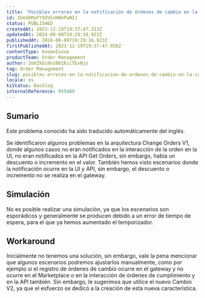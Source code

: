 ```yaml
---
title: 'Posibles errores en la notificación de órdenes de cambio en la interfaz de usuario, la API y la pasarela.'
id: 1UeG6MyFYIUVCnH8kPwNIJ
status: PUBLISHED
createdAt: 2023-12-19T19:37:47.313Z
updatedAt: 2024-08-08T19:29:16.923Z
publishedAt: 2024-08-08T19:29:16.923Z
firstPublishedAt: 2023-12-19T19:37:47.950Z
contentType: knownIssue
productTeam: Order Management
author: 2mXZkbi0oi061KicTExNjo
tag: Order Management
slug: posibles-errores-en-la-notificacion-de-ordenes-de-cambio-en-la-interfaz-de-usuario-la-api-y-la-pasarela
locale: es
kiStatus: Backlog
internalReference: 955489
---
```


## Sumario

<div class="alert alert-info">
  <p>Este problema conocido ha sido traducido automáticamente del inglés.</p>
</div>


Se identificaron algunos problemas en la arquitectura Change Orders V1, donde algunos casos no eran notificados en la interacción de la orden en la UI, no eran notificados en la API Get Orders, sin embargo, había un descuento o incremento en el valor. También hemos visto escenarios donde la notificación ocurre en la UI y API, sin embargo, el descuento o incremento no se realiza en el gateway.


##

## Simulación


No es posible realizar una simulación, ya que los escenarios son esporádicos y generalmente se producen debido a un error de tiempo de espera, para el que ya hemos aumentado el temporizador.



## Workaround


Inicialmente no tenemos una solución, sin embargo, vale la pena mencionar que algunos escenarios podremos ajustarlos manualmente, como por ejemplo si el registro de órdenes de cambio ocurre en el gateway y no ocurre en el Marketplace o en la interacción de órdenes de cumplimiento y en la API también.
Sin embargo, le sugerimos que utilice el nuevo Cambio V2, ya que el esfuerzo se dedicó a la creación de esta nueva característica.

